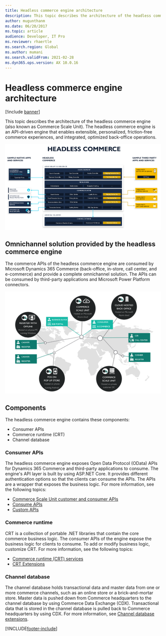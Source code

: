 ```yaml
---
title: Headless commerce engine architecture
description: This topic describes the architecture of the headless commerce engine.
author: mugunthanm
ms.date: 06/20/2017
ms.topic: article
audience: Developer, IT Pro
ms.reviewer: rhaertle
ms.search.region: Global
ms.author: mumani
ms.search.validFrom: 2021-02-28
ms.dyn365.ops.version: AX 10.0.16
---
```


# Headless commerce engine architecture

[!include [banner](../includes/banner.md)]

This topic describes the architecture of the headless commerce engine (also known as Commerce Scale Unit). The headless commerce engine is an API-driven engine that enables extensible, personalized, friction-free commerce experiences, and integrated, optimized back-office operations.

![Commerce Scale Unit architecture](./media/CSU.PNG)

## Omnichannel solution provided by the headless commerce engine

The commerce APIs of the headless commerce engine are consumed by Microsoft Dynamics 365 Commerce (back-office, in-store, call center, and e-commerce) and provide a complete omnichannel solution. The APIs can be consumed by third-party applications and Microsoft Power Platform connectors.

![Commerce Scale Unit platform integration](./media/CSUConsumer.PNG)

## Components

The headless commerce engine contains these components:

+ Consumer APIs
+ Commerce runtime (CRT)
+ Channel database

### Consumer APIs

The headless commerce engine exposes Open Data Protocol (OData) APIs for Dynamics 365 Commerce and third-party applications to consume. The engine's API layer is built by using ASP.NET Core. It provides different authentication options so that the clients can consume the APIs. The APIs are a wrapper that exposes the business logic. For more information, see the following topics:

+ [Commerce Scale Unit customer and consumer APIs](retail-server-customer-consumer-api.md)
+ [Consume APIs](consume-retail-server-api.md)
+ [Custom APIs](retail-server-icontroller-extension.md)

### Commerce runtime

CRT is a collection of portable .NET libraries that contain the core commerce business logic. The consumer APIs of the engine expose the business logic for clients to consume. To add or modify business logic, customize CRT. For more information, see the following topics:

+ [Commerce runtime (CRT) services](crt-services.md)
+ [CRT Extensions](commerce-runtime-extensibility.md)

### Channel database

The channel database holds transactional data and master data from one or more commerce channels, such as an online store or a brick-and-mortar store. Master data is pushed down from Commerce headquarters to the channel database by using Commerce Data Exchange (CDX). Transactional data that is stored in the channel database is pulled back to Commerce headquarters by using CDX. For more information, see [Channel database extensions](channel-db-extensions.md).

[!INCLUDE[footer-include](../../includes/footer-banner.md)]
